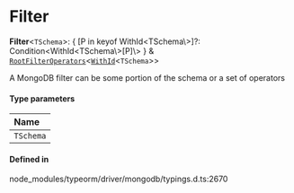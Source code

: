 # Filter

 **Filter**<`TSchema`\>: { [P in keyof WithId<TSchema\\>]?: Condition<WithId<TSchema\\>[P]\\> } & [`RootFilterOperators`](../interfaces/RootFilterOperators.md)<[`WithId`](WithId.md)<`TSchema`\>\>

A MongoDB filter can be some portion of the schema or a set of operators

#### Type parameters

| Name |
| :------ |
| `TSchema` | `object` |

#### Defined in

node_modules/typeorm/driver/mongodb/typings.d.ts:2670
